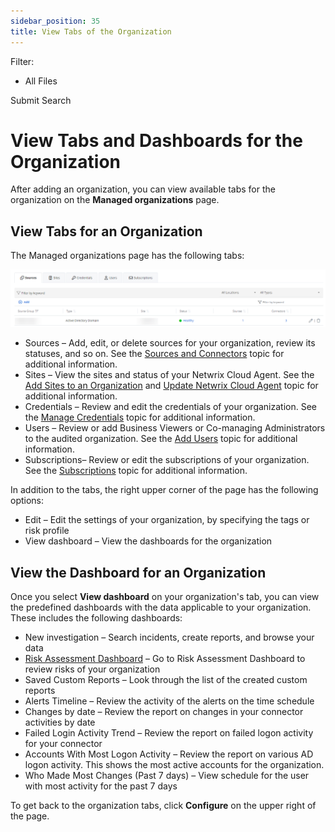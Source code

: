 ```yaml
---
sidebar_position: 35
title: View Tabs of the Organization
---
```


Filter: 

* All Files

Submit Search

# View Tabs and Dashboards for the Organization

After adding an organization, you can view available tabs for the organization on the **Managed organizations** page.

## View Tabs for an Organization

The Managed organizations page has the following tabs:

![](../../../Resources/Images/1Secure/TabsView.png)

* Sources – Add, edit, or delete sources for your organization, review its statuses, and so on. See the [Sources and Connectors](SourcesAndConnectors/Overview "Sources and Connectors")  topic for additional information.
* Sites – View the sites and status of your Netwrix Cloud Agent. See the [Add Sites to an Organization](AddSites "Add Sites to an Organization") and [Update Netwrix Cloud Agent](../UpdateNetwrixCloudAgent "Update Netwrix Cloud Agent") topic for additional information.
* Credentials – Review and edit the credentials of your organization. See the [Manage Credentials](ManagingCredentials "Manage Credentials") topic for additional information.
* Users – Review or add Business Viewers or Co-managing Administrators to the audited organization. See the [Add Users](AddingUsers "Add Users") topic for additional information.
* Subscriptions– Review or edit the subscriptions of your organization. See the [Subscriptions](../SearchAndReports/Subscriptions "Subscriptions") topic for additional information.

In addition to the tabs, the right upper corner of the page has the following options:

* Edit – Edit the settings of your organization, by specifying the tags or risk profile
* View dashboard – View the dashboards for the organization

## View the Dashboard for an Organization

Once you select **View dashboard** on your organization's tab, you can view the predefined dashboards with the data applicable to your organization. These includes the following dashboards:

* New investigation – Search incidents, create reports, and browse your data
* [Risk Assessment Dashboard](../RiskProfiles/RiskAssessmentDashboard "Risk Assessment Dashboard") – Go to Risk Assessment Dashboard to review risks of your organization
* Saved Custom Reports – Look through the list of the created custom reports
* Alerts Timeline – Review the activity of the alerts on the time schedule
* Changes by date – Review the report on changes in your connector activities by date
* Failed Login Activity Trend – Review the report on failed logon activity for your connector
* Accounts With Most Logon Activity – Review the report on various AD logon activity. This shows the most active accounts for the organization.
* Who Made Most Changes (Past 7 days) – View schedule for the user with most activity for the past 7 days

To get back to the organization tabs, click **Configure** on the upper right of the page.